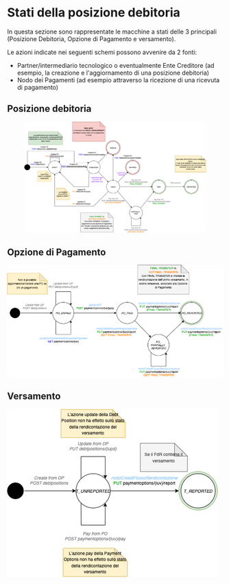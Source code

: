 # Stati della posizione debitoria

In questa sezione sono rappresentate le macchine a stati delle 3 principali (Posizione Debitoria, Opzione di Pagamento e versamento).

Le azioni indicate nei seguenti schemi possono avvenire da 2 fonti:

* Partner/intermediario tecnologico o eventualmente Ente Creditore (ad esempio, la creazione e l'aggiornamento di una posizione debitoria)
* Nodo dei Pagamenti (ad esempio attraverso la ricezione di una ricevuta di pagamento)

## Posizione debitoria

<figure><img src="../../.gitbook/assets/FSM-PD-DebtPosition.drawio.png" alt=""><figcaption></figcaption></figure>

## Opzione di Pagamento

![](<../../.gitbook/assets/image (11).png>)

## Versamento

![](../../.gitbook/assets/FSM-PD-Transfer.drawio.png)
